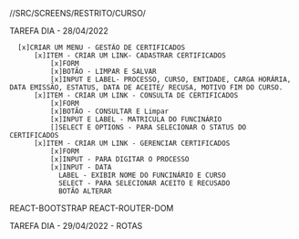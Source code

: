 //SRC/SCREENS/RESTRITO/CURSO/

TAREFA DIA - 28/04/2022

      [x]CRIAR UM MENU - GESTÃO DE CERTIFICADOS
          [x]ITEM - CRIAR UM LINK- CADASTRAR CERTIFICADOS
              [x]FORM
              [x]BOTÃO - LIMPAR E SALVAR
              [x]INPUT E LABEL- PROCESSO, CURSO, ENTIDADE, CARGA HORÁRIA, DATA EMISSÃO, ESTATUS, DATA DE ACEITE/ RECUSA, MOTIVO FIM DO CURSO.
          [x]ITEM - CRIAR UM LINK - CONSULTA DE CERTIFICADOS
              [x]FORM
              [x]BOTÃO - CONSULTAR E Limpar
              [x]INPUT E LABEL - MATRICULA DO FUNCINÁRIO
              []SELECT E OPTIONS - PARA SELECIONAR O STATUS DO CERTIFICADOS
          [x]ITEM - CRIAR UM LINK - GERENCIAR CERTIFICADOS
              [x]FORM
              [x]INPUT - PARA DIGITAR O PROCESSO
              [x]INPUT - DATA
                LABEL - EXIBIR NOME DO FUNCINÁRIO E CURSO
                SELECT - PARA SELECIONAR ACEITO E RECUSADO
                BOTÃO ALTERAR

REACT-BOOTSTRAP
REACT-ROUTER-DOM

TAREFA DIA - 29/04/2022 - ROTAS
